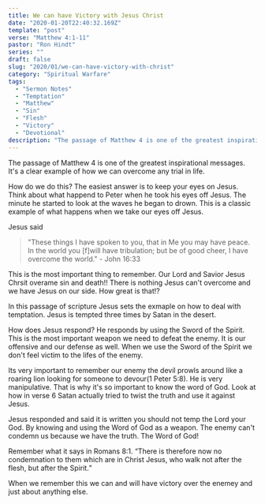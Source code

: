```yaml
---
title: We can have Victory with Jesus Christ
date: "2020-01-20T22:40:32.169Z"
template: "post"
verse: "Matthew 4:1-11"
pastor: "Ron Hindt"
series: ""
draft: false
slug: "2020/01/we-can-have-victory-with-christ"
category: "Spiritual Warfare"
tags:
  - "Sermon Notes"
  - "Temptation"
  - "Matthew"
  - "Sin"
  - "Flesh"
  - "Victory"
  - "Devotional"
description: "The passage of Matthew 4 is one of the greatest inspirational messages. It's a clear example of how we can overcome any trial in life."
---
```



The passage of Matthew 4 is one of the greatest inspirational messages. It's a clear example of how we can overcome any trial in life.

How do we do this? The easiest answer is to keep your eyes on Jesus. Think about what happend to Peter when he took his eyes off Jesus. The minute he started to look at the waves he began to drown. This is a classic example of what happens when we take our eyes off Jesus. 

Jesus said <blockquote>
"These things I have spoken to you, that in Me you may have peace. In the world you [f]will have tribulation; but be of good cheer, I have overcome the world." - John 16:33 </blockquote>

This is the most important thing to remember. Our Lord and Savior Jesus Chrsit overame sin and death!! There is nothing Jesus can't overcome and we have Jesus on our side. How great is that!?

In this passage of scripture Jesus sets the exmaple on how to deal with temptation. Jesus is tempted three times by Satan in the desert. 

How does Jesus respond? He responds by using the Sword of the Spirit. This is the most important weapon we need to defeat the enemy. It is our offensive and our defense as well. When we use the Sword of the Spirit we don't feel victim to the lifes of the enemy. 

Its very important to remember our enemy the devil prowls around like a roaring lion looking for someone to devour(1 Peter 5:8). He is very manipulative. That is why it's so important to know the word of God. Look at how in verse 6 Satan actually tried to twist the truth and use it against Jesus. 

Jesus responded and said it is written you should not temp the Lord your God. By knowing and using the Word of God as a weapon. The enemy can't condemn us because we have the truth. The Word of God! 

Remember what it says in Romans 8:1. 
<q>There is therefore now no condemnation to them which are in Christ Jesus, who walk not after the flesh, but after the Spirit.</q>

When we remember this we can and will have victory over the enemey and just about anything else. 
